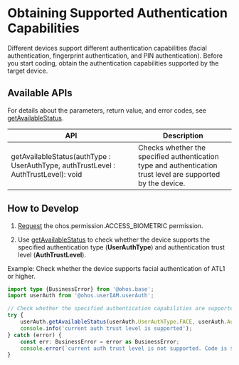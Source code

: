 # Obtaining Supported Authentication Capabilities


Different devices support different authentication capabilities (facial authentication, fingerprint authentication, and PIN authentication). Before you start coding, obtain the authentication capabilities supported by the target device.


## Available APIs

For details about the parameters, return value, and error codes, see [getAvailableStatus](../../reference/apis-user-authentication-kit/js-apis-useriam-userauth.md#userauthgetavailablestatus9).

| API| Description| 
| -------- | -------- |
| getAvailableStatus(authType : UserAuthType, authTrustLevel : AuthTrustLevel): void | Checks whether the specified authentication type and authentication trust level are supported by the device.| 


## How to Develop

1. [Request](prerequisites.md#requesting-permissions) the ohos.permission.ACCESS_BIOMETRIC permission.

2. Use [getAvailableStatus](../../reference/apis-user-authentication-kit/js-apis-useriam-userauth.md#userauthgetavailablestatus9) to check whether the device supports the specified authentication type (**UserAuthType**) and authentication trust level (**AuthTrustLevel**).

Example: Check whether the device supports facial authentication of ATL1 or higher.

```ts
import type {BusinessError} from '@ohos.base';
import userAuth from '@ohos.userIAM.userAuth';

// Check whether the specified authentication capabilities are supported.
try {    
    userAuth.getAvailableStatus(userAuth.UserAuthType.FACE, userAuth.AuthTrustLevel.ATL1);    
    console.info('current auth trust level is supported');
} catch (error) {
    const err: BusinessError = error as BusinessError;
    console.error(`current auth trust level is not supported. Code is ${err?.code}, message is ${err?.message}`);
}
```
